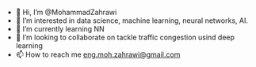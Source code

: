 - 👋 Hi, I’m @MohammadZahrawi
- 👀 I’m interested in data science, machine learning, neural networks, AI.
- 🌱 I’m currently learning NN
- 💞️ I’m looking to collaborate on tackle traffic congestion usind deep learning
- 📫 How to reach me eng.moh.zahrawi@gmail.com

<!---
MohammadZahrawi/MohammadZahrawi
--->
